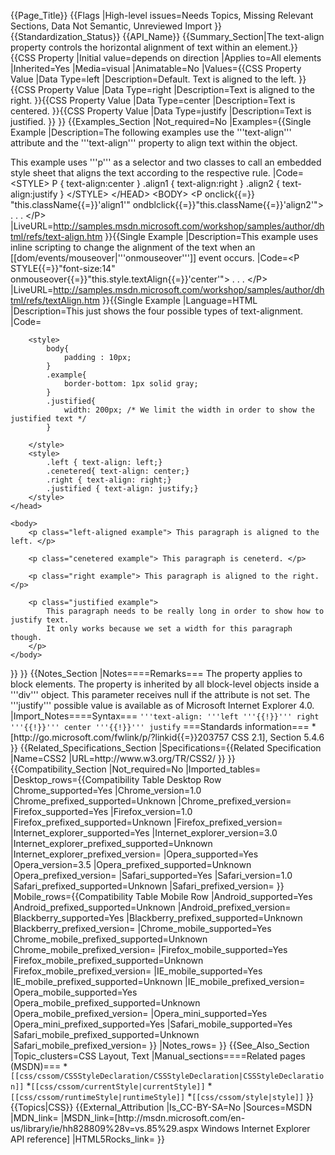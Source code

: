 {{Page_Title}}
{{Flags
|High-level issues=Needs Topics, Missing Relevant Sections, Data Not Semantic, Unreviewed Import
}}
{{Standardization_Status}}
{{API_Name}}
{{Summary_Section|The text-align property controls the horizontal alignment of text within an element.}}
{{CSS Property
|Initial value=depends on direction
|Applies to=All elements
|Inherited=Yes
|Media=visual
|Animatable=No
|Values={{CSS Property Value
|Data Type=left
|Description=Default. Text is aligned to the left.
}}{{CSS Property Value
|Data Type=right
|Description=Text is aligned to the right.
}}{{CSS Property Value
|Data Type=center
|Description=Text is centered.
}}{{CSS Property Value
|Data Type=justify
|Description=Text is justified.
}}
}}
{{Examples_Section
|Not_required=No
|Examples={{Single Example
|Description=The following examples use the '''text-align''' attribute and the '''text-align''' property to align text within the object.

This example uses '''p''' as a selector and two classes to call an embedded style sheet that aligns the text according to the respective rule.
|Code=&lt;STYLE&gt;
    P { text-align:center }
    .align1 { text-align:right }
    .align2 { text-align:justify }
&lt;/STYLE&gt;
&lt;/HEAD&gt;
&lt;BODY&gt;
&lt;P onclick{{=}} "this.className{{=}}'align1'" 
    ondblclick{{=}}"this.className{{=}}'align2'"&gt;
. . . &lt;/P&gt;
|LiveURL=http://samples.msdn.microsoft.com/workshop/samples/author/dhtml/refs/text-align.htm
}}{{Single Example
|Description=This example uses inline scripting to change the alignment of the text when an [[dom/events/mouseover|'''onmouseover''']] event occurs.
|Code=&lt;P STYLE{{=}}"font-size:14" 
    onmouseover{{=}}"this.style.textAlign{{=}}'center'"&gt;
. . . &lt;/P&gt;
|LiveURL=http://samples.msdn.microsoft.com/workshop/samples/author/dhtml/refs/textAlign.htm
}}{{Single Example
|Language=HTML
|Description=This just shows the four possible types of text-alignment.
|Code=<!doctype html>
<html>
    <head>
        <title> Alignment examples </title>

        <style>
            body{
                padding : 10px;
            }
            .example{
                border-bottom: 1px solid gray;
            }
            .justified{
                width: 200px; /* We limit the width in order to show the justified text */
            }

        </style>
        <style>
            .left { text-align: left;}
            .cenetered{ text-align: center;}
            .right { text-align: right;}
            .justified { text-align: justify;}
        </style>
    </head>

    <body>
        <p class="left-aligned example"> This paragraph is aligned to the left. </p>

        <p class="cenetered example"> This paragraph is ceneterd. </p>

        <p class="right example"> This paragraph is aligned to the right. </p>

        <p class="justified example">
            This paragraph needs to be really long in order to show how to justify text.
            It only works because we set a width for this paragraph though.
        </p>
    </body>
</html>
}}
}}
{{Notes_Section
|Notes====Remarks===
The property applies to block elements. The property is inherited by all block-level objects inside a '''div''' object. This parameter receives null if the attribute is not set.
The '''justify''' possible value is available as of Microsoft Internet Explorer 4.0.
|Import_Notes====Syntax===
<code>'''text-align: '''left '''{{!}}''' right '''{{!}}''' center '''{{!}}''' justify</code>
===Standards information===
*[http://go.microsoft.com/fwlink/p/?linkid{{=}}203757 CSS 2.1], Section 5.4.6
}}
{{Related_Specifications_Section
|Specifications={{Related Specification
|Name=CSS2
|URL=http://www.w3.org/TR/CSS2/
}}
}}
{{Compatibility_Section
|Not_required=No
|Imported_tables=
|Desktop_rows={{Compatibility Table Desktop Row
|Chrome_supported=Yes
|Chrome_version=1.0
|Chrome_prefixed_supported=Unknown
|Chrome_prefixed_version=
|Firefox_supported=Yes
|Firefox_version=1.0
|Firefox_prefixed_supported=Unknown
|Firefox_prefixed_version=
|Internet_explorer_supported=Yes
|Internet_explorer_version=3.0
|Internet_explorer_prefixed_supported=Unknown
|Internet_explorer_prefixed_version=
|Opera_supported=Yes
|Opera_version=3.5
|Opera_prefixed_supported=Unknown
|Opera_prefixed_version=
|Safari_supported=Yes
|Safari_version=1.0
|Safari_prefixed_supported=Unknown
|Safari_prefixed_version=
}}
|Mobile_rows={{Compatibility Table Mobile Row
|Android_supported=Yes
|Android_prefixed_supported=Unknown
|Android_prefixed_version=
|Blackberry_supported=Yes
|Blackberry_prefixed_supported=Unknown
|Blackberry_prefixed_version=
|Chrome_mobile_supported=Yes
|Chrome_mobile_prefixed_supported=Unknown
|Chrome_mobile_prefixed_version=
|Firefox_mobile_supported=Yes
|Firefox_mobile_prefixed_supported=Unknown
|Firefox_mobile_prefixed_version=
|IE_mobile_supported=Yes
|IE_mobile_prefixed_supported=Unknown
|IE_mobile_prefixed_version=
|Opera_mobile_supported=Yes
|Opera_mobile_prefixed_supported=Unknown
|Opera_mobile_prefixed_version=
|Opera_mini_supported=Yes
|Opera_mini_prefixed_supported=Yes
|Safari_mobile_supported=Yes
|Safari_mobile_prefixed_supported=Unknown
|Safari_mobile_prefixed_version=
}}
|Notes_rows=
}}
{{See_Also_Section
|Topic_clusters=CSS Layout, Text
|Manual_sections====Related pages (MSDN)===
*<code>[[css/cssom/CSSStyleDeclaration/CSSStyleDeclaration|CSSStyleDeclaration]]</code>
*<code>[[css/cssom/currentStyle|currentStyle]]</code>
*<code>[[css/cssom/runtimeStyle|runtimeStyle]]</code>
*<code>[[css/cssom/style|style]]</code>
}}
{{Topics|CSS}}
{{External_Attribution
|Is_CC-BY-SA=No
|Sources=MSDN
|MDN_link=
|MSDN_link=[http://msdn.microsoft.com/en-us/library/ie/hh828809%28v=vs.85%29.aspx Windows Internet Explorer API reference]
|HTML5Rocks_link=
}}